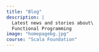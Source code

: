 ```yaml
---
title: "Blog"
description: |
  Latest news and stories about\
  Functional Programming
image: "homepagebg.jpg"
course: "Scala Foundation"
---
```


